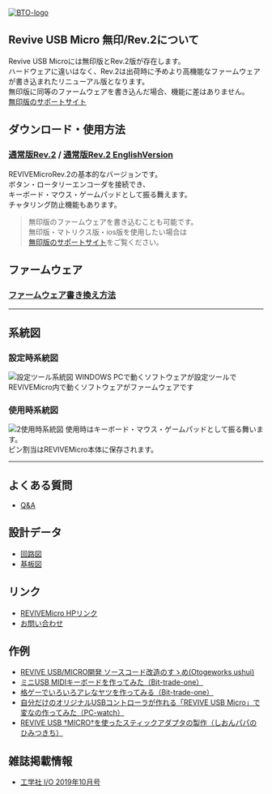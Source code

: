 [![BTO-logo](https://bit-trade-one.co.jp/wp/wp-content/uploads/2022/05/logo.png)](https://bit-trade-one.co.jp/)

## Revive USB Micro 無印/Rev.2について  
Revive USB Microには無印版とRev.2版が存在します。  
ハードウェアに違いはなく、Rev.2は出荷時に予めより高機能なファームウェアが書き込まれたリニューアル版となります。  
無印版に同等のファームウェアを書き込んだ場合、機能に差はありません。  
[無印版のサポートサイト](https://bit-trade-one.github.io/ADRVMIC-REVIVE-USB-Micro/)


## ダウンロード・使用方法
### [通常版Rev.2](Rev2.md) / [通常版Rev.2 EnglishVersion](Rev2EN.md)
REVIVEMicroRev.2の基本的なバージョンです。  
ボタン・ロータリーエンコーダを接続でき、  
キーボード・マウス・ゲームパッドとして振る舞えます。  
チャタリング防止機能もあります。  

> 無印版のファームウェアを書き込むことも可能です。  
> 無印版・マトリクス版・ios版を使用したい場合は  
> [無印版のサポートサイト](https://bit-trade-one.github.io/ADRVMIC-REVIVE-USB-Micro/)をご覧ください。  

## ファームウェア
### [ファームウェア書き換え方法](Rev2.md#ファームウエア書き換え方法)

---

## 系統図

### 設定時系統図
![設定ツール系統図](https://user-images.githubusercontent.com/85532743/174945836-e603b908-46bf-4eb9-8db1-82bb0caa2909.png)
WINDOWS PCで動くソフトウェアが設定ツールで  
REVIVEMicro内で動くソフトウェアがファームウェアです

### 使用時系統図
![2使用時系統図](https://user-images.githubusercontent.com/85532743/175194039-79dede0a-df67-41e4-9de4-03e487931b68.png)
使用時はキーボード・マウス・ゲームパッドとして振る舞います。  
ピン割当はREVIVEMicro本体に保存されます。


---

## よくある質問
- [Q&A](https://github.com/bit-trade-one/ADRVMICR2-REVIVE-USB-Micro-Rev2/blob/master/FAQ.md)  

## 設計データ
- [回路図](https://github.com/bit-trade-one/ADRVMICR2-REVIVE-USB-Micro-Rev2/blob/master/Schematics/REVIVE-USB-MICRO-Schematics.pdf)  
- [基板図](https://github.com/bit-trade-one/ADRVMICR2-REVIVE-USB-Micro-Rev2/blob/master/Dimensions/REVIVE-USB-MICRO-Dimensions.pdf)  

## リンク
- [REVIVEMicro HPリンク](http://bit-trade-one.co.jp/adrvmic/) 
- [お問い合わせ](https://bit-trade-one.co.jp/contactus/)

## 作例

- [REVIVE USB/MICRO開発 ソースコード改造のすゝめ(Otogeworks ushui)](https://otogeworks.com/blog/develop-revive-usb-and-micro/)
- [ミニUSB MIDIキーボードを作ってみた（Bit-trade-one）](https://github.com/bit-trade-one/ADRVMICR2-REVIVE-USB-Micro-Rev2/tree/master/REVIVE_MIDI_USB)  
- [格ゲーでいろいろアレなヤツを作ってみる（Bit-trade-one）](https://bit-trade-one.co.jp/blog/20190802/)  
- [自分だけのオリジナルUSBコントローラが作れる「REVIVE USB Micro」で変なの作ってみた（PC-watch）](https://pc.watch.impress.co.jp/docs/column/tool/1200128.html)  
- [REVIVE USB †MICRO†を使ったスティックアダプタの製作（しおんパパのひみつきち）](https://sions-papa.blogspot.com/2019/11/revive-usb-micro2019.html)  

## 雑誌掲載情報  

- [工学社 I/O 2019年10月号](http://www.kohgakusha.co.jp/books/detail/4579)  
